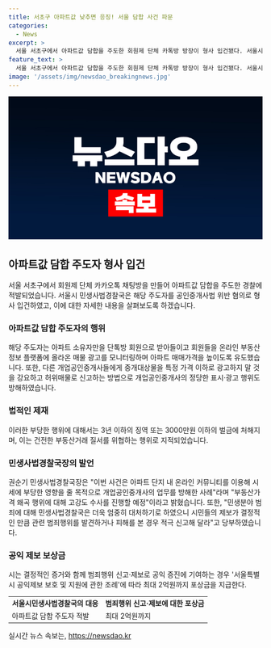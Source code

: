 ```yaml
---
title: 서초구 아파트값 낮추면 응징! 서울 담합 사건 파문
categories:
  - News
excerpt: >
  서울 서초구에서 아파트값 담합을 주도한 회원제 단체 카톡방 방장이 형사 입건됐다. 서울시 민생사법경찰국에 따르면 이 방장은 회원들을 모아 아파트 매매가 올리도록 유도하고 정당한 표시·광고 행위를 방해했다. 이로 인해 징역이나 벌금이 부과될 수 있으며, 시세 왜곡 행위에 대해 강도 높은 수사가 이뤄질 예정이라고 전했다. 민생사법경찰국은 시민들의 제보를 적극적으로 받아들일 것을 당부했으며, 관련 범죄행위를 신고하는 경우 최대 2억원까지 포상금을 지급할 예정이라고도 밝혔다.
feature_text: >
  서울 서초구에서 아파트값 담합을 주도한 회원제 단체 카톡방 방장이 형사 입건됐다. 서울시 민생사법경찰국에 따르면 이 방장은 회원들을 모아 아파트 매매가 올리도록 유도하고 정당한 표시·광고 행위를 방해했다. 이로 인해 징역이나 벌금이 부과될 수 있으며, 시세 왜곡 행위에 대해 강도 높은 수사가 이뤄질 예정이라고 전했다. 민생사법경찰국은 시민들의 제보를 적극적으로 받아들일 것을 당부했으며, 관련 범죄행위를 신고하는 경우 최대 2억원까지 포상금을 지급할 예정이라고도 밝혔다.
image: '/assets/img/newsdao_breakingnews.jpg'
---
```


<p><img src="/assets/img/newsdao_breakingnews.jpg" alt="pcversion 속보" /></p>

<h2 data-ke-size="size26">아파트값 담합 주도자 형사 입건</h2>

<p data-ke-size="size16">서울 서초구에서 회원제 단체 카카오톡 채팅방을 만들어 아파트값 담합을 주도한 경찰에 적발되었습니다. 서울시 민생사법경찰국은 해당 주도자를 공인중개사법 위반 혐의로 형사 입건하였고, 이에 대한 자세한 내용을 살펴보도록 하겠습니다.</p>

<h3><b>아파트값 담합 주도자의 행위</b></h3>

<p data-ke-size="size16">해당 주도자는 아파트 소유자만을 단톡방 회원으로 받아들이고 회원들을 온라인 부동산 정보 플랫폼에 올라온 매물 광고를 모니터링하며 아파트 매매가격을 높이도록 유도했습니다. 또한, 다른 개업공인중개사들에게 중개대상물을 특정 가격 이하로 광고하지 말 것을 강요하고 허위매물로 신고하는 방법으로 개업공인중개사의 정당한 표시·광고 행위도 방해하였습니다.</p>

<h3><b>법적인 제재</b></h3>

<p data-ke-size="size16">이러한 부당한 행위에 대해서는 3년 이하의 징역 또는 3000만원 이하의 벌금에 처해지며, 이는 건전한 부동산거래 질서를 위협하는 행위로 지적되었습니다.</p>

<h3><b>민생사법경찰국장의 발언</b></h3>

<p data-ke-size="size16">권순기 민생사법경찰국장은 "이번 사건은 아파트 단지 내 온라인 커뮤니티를 이용해 시세에 부당한 영향을 줄 목적으로 개업공인중개사의 업무를 방해한 사례"라며 "부동산가격 왜곡 행위에 대해 고강도 수사를 진행할 예정"이라고 밝혔습니다. 또한, "민생분야 범죄에 대해 민생사법경찰국은 더욱 엄중히 대처하기로 하였으니 시민들의 제보가 결정적인 만큼 관련 범죄행위를 발견하거나 피해를 본 경우 적극 신고해 달라"고 당부하였습니다.</p>

<h3>공익 제보 보상금</h3>

<p data-ke-size="size16">시는 결정적인 증거와 함께 범죄행위 신고·제보로 공익 증진에 기여하는 경우 '서울특별시 공익제보 보호 및 지원에 관한 조례'에 따라 최대 2억원까지 포상금을 지급한다.</p>

<table>
  <tr>
    <td style="text-align: center; height: 17px;"><b>서울시민생사법경찰국의 대응</b></td>
    <td style="text-align: center; height: 17px;"><b>범죄행위 신고·제보에 대한 포상금</b></td>
  </tr>
  <tr>
    <td style="text-align: left;">아파트값 담합 주도자 적발</td>
    <td style="text-align: left;">최대 2억원까지</td>
  </tr>
</table>
실시간 뉴스 속보는, <a href="https://newsdao.kr" rel="dofollow">https://newsdao.kr</a>


